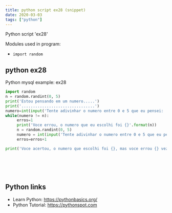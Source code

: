 ```yaml
---
title: python script ex28 (snippet)
date: 2020-03-03
tags: ["python"]
---
```

Python script 'ex28'


Modules used in program: 
* `import random`

## python ex28

Python mysql example: ex28

```python
import random
n = random.randint(0, 5)
print('Estou pensando em um numero.....')
print('................................')
numero=int(input('Tente adivinhar o numero entre 0 e 5 que eu pensei: '))
while(numero != n):
     erros=1
     print('Voce errou, o numero que eu escolhi foi {}'.format(n))
     n = random.randint(0, 5)
     numero = int(input('Tente adivinhar o numero entre 0 e 5 que eu pensei: '))
     erros=erros+1

print('Voce acertou, o numero que escolhi foi {}, mas voce errou {} vezes'.format(n,erros))







```

## Python links

- Learn Python: https://pythonbasics.org/
- Python Tutorial: https://pythonspot.com
